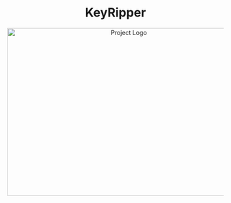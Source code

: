 <h1 align="center">KeyRipper</h1>

<p align="center">
  <img src="https://github.com/user-attachments/assets/120fa396-f5e0-4844-853d-cdcb409bb11f"
       alt="Project Logo" width="550" height="390">
</p>
